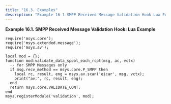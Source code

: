 ```yaml
---
title: "16.3. Examples"
description: "Example 16 1 SMPP Received Message Validation Hook Lua Example..."
---
```


<a name="SMPP_Received_Message_Validation_Hook.lua"></a> 

**Example 16.1. SMPP Received Message Validation Hook: Lua Example**

```
require('msys.core');
require('msys.extended.message');
require('msys.av');

local mod = {};
function mod:validate_data_spool_each_rcpt(msg, ac, vctx)
  -- for SMPP Messages only
  if msg.recv_method == msys.core.P_SMPP then
    local rc, result, eng = msys.av.scan('eicar', msg, vctx);
    print("av:", rc, result, eng);
  end
  return msys.core.VALIDATE_CONT;
end
msys.registerModule('validation', mod);
```
